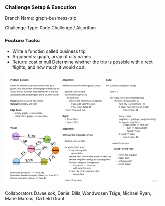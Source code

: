 ### Challenge Setup & Execution
Branch Name: graph-business-trip

Challenge Type: Code Challenge / Algorithm

### Feature Tasks
- Write a function called business trip
- Arguments: graph, array of city names
- Return: cost or null
Determine whether the trip is possible with direct flights, and how much it would cost.

![screenshot](https://github.com/prabin544/data-structures-and-algorithms/blob/graph-business-trip/python/graph_business_trip/cc_37.jpg)

Collaborators
Davee sok, Daniel Dills, Wondwosen Tsige, Michael Ryan, Marie Marcos, Garfield Grant
